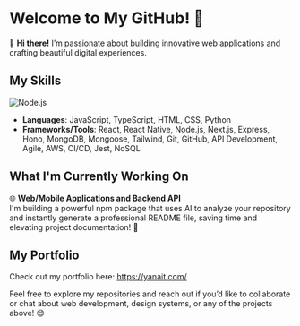 # Welcome to My GitHub! 👋

🚀 **Hi there!** I’m passionate about building innovative web applications and crafting beautiful digital experiences.

## My Skills
![Node.js](https://img.shields.io/badge/Node.js-43853D?style=for-the-badge&logo=node.js&logoColor=white)

- **Languages**: JavaScript, TypeScript, HTML, CSS, Python
- **Frameworks/Tools**: React, React Native, Node.js, Next.js, Express, Hono, MongoDB, Mongoose, Tailwind, Git, GitHub, API Development, Agile, AWS, CI/CD, Jest, NoSQL

## What I'm Currently Working On
🌐 **Web/Mobile Applications and Backend API**   
I'm building a powerful npm package that uses AI to analyze your repository and instantly generate a professional README file, saving time and elevating project documentation! 🚀

## My Portfolio
Check out my portfolio here: https://yanait.com/

Feel free to explore my repositories and reach out if you’d like to collaborate or chat about web development, design systems, or any of the projects above! 😊
